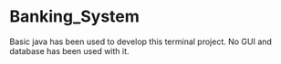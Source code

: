 # Banking_System
Basic java has been used to develop this terminal project. No GUI and database has been used with it.
